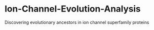 # Ion-Channel-Evolution-Analysis
Discovering evolutionary ancestors in ion channel superfamily proteins
